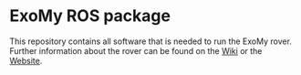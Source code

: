 # ExoMy ROS package

This repository contains all software that is needed to run the ExoMy rover.
Further information about the rover can be found on the [Wiki](https://github.com/esa-prl/ExoMy/wiki) or the [Website](https://esa-prl.github.io/ExoMy/).
